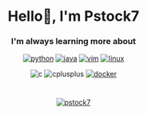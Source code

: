 <!--
**Pstock7/Pstock7** is a ✨ _special_ ✨ repository because its `README.md` (this file) appears on your GitHub profile.

Here are some ideas to get you started:

- 🔭 I’m currently working on ...
- 🌱 I’m currently learning ...
- 👯 I’m looking to collaborate on ...
- 🤔 I’m looking for help with ...
- 💬 Ask me about ...
- 📫 How to reach me: ...
- 😄 Pronouns: ...
- ⚡ Fun fact: ...
-->

<h1 align="center">Hello👋, I'm Pstock7</h1>

<h3 align="center"><b>I'm always learning more about</b></h3>
<p align="center">
    <!-- Python -->
    <a href="https://www.python.org" target="_blank" rel="noreferrer"> <img src="https://img.shields.io/badge/Python-3776AB?style=for-the-badge&logo=python&logoColor=white" alt="python"/></a>
    <!-- Java -->
    <a href="https://www.java.com" target="_blank" rel="noreferrer"> <img src="https://img.shields.io/badge/Java-f8981d?style=for-the-badge&logo=java&logoColor=white" alt="java"/></a>
    <!-- Vim -->
    <a href="https://www.vim.org" target="_blank" rel="noreferrer"> <img src="https://img.shields.io/badge/Vim-019733?style=for-the-badge&logo=vim&logoColor=white" alt="vim"/></a>
    <!-- Linux -->
    <a href="https://www.linux.org" target="_blank" rel="noreferrer"> <img src="https://img.shields.io/badge/Linux-FCC624?style=for-the-badge&logo=linux&logoColor=black" alt="linux"/></a>
</p>

<p align="center">
    <!-- C -->
    <a target="_blank" rel="noreferrer"> <img src="https://img.shields.io/badge/C-4d555e?style=for-the-badge&logo=c&logoColor=white" alt="c"/></a>
    <!-- C++ -->
    <a target="_blank" rel="noreferrer"> <img src="https://img.shields.io/badge/C%2B%2B-00599C?style=for-the-badge&logo=c%2B%2B&logoColor=white" alt="cplusplus"/></a>
    <!-- Docker -->
    <a href="https://www.docker.com" target="_blank" rel="noreferrer"> <img src="https://img.shields.io/badge/Docker-2496ec?style=for-the-badge&logo=docker&logoColor=white" alt="docker"/></a>
</p>

<h1 align="center"></h3>
<p align="center">
    <!-- Profile views -->
    <a href="" target="blank"><img align="center" src="https://komarev.com/ghpvc/?username=pstock7&label=Profile%20views&color=0e75b6&style=flat-square" alt="pstock7"/></a>
</p>
